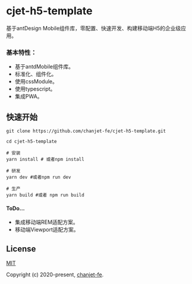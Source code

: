 # cjet-h5-template
基于antDesign Mobile组件库，零配置、快速开发、构建移动端H5的企业级应用。

### 基本特性：
- 基于antdMobile组件库。
- 标准化、组件化。
- 使用cssModule。
- 使用typescript。
- 集成PWA。

## 快速开始

```
git clone https://github.com/chanjet-fe/cjet-h5-template.git

cd cjet-h5-template

# 安装
yarn install # 或者npm install

# 研发
yarn dev #或者npm run dev

# 生产
yarn build #或者 npm run build
```

#### ToDo...
- 集成移动端REM适配方案。
- 移动端Viewport适配方案。

## License

[MIT](http://opensource.org/licenses/MIT)

Copyright (c) 2020-present, [chanjet-fe](https://github.com/chanjet-fe).